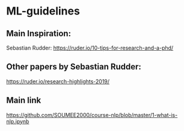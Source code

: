 # ML-guidelines

## Main Inspiration:
Sebastian Rudder: 
https://ruder.io/10-tips-for-research-and-a-phd/

## Other papers by Sebastian Rudder:
https://ruder.io/research-highlights-2019/

## Main link
https://github.com/SOUMEE2000/course-nlp/blob/master/1-what-is-nlp.ipynb

